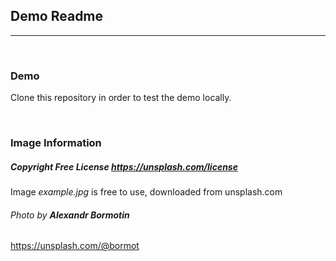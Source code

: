 ## Demo Readme
---
<br>

### Demo
Clone this repository in order to test the demo locally.

<br>

### Image Information
##### Copyright Free License https://unsplash.com/license 
Image *example.jpg* is free to use, downloaded from unsplash.com
###### Photo by **Alexandr Bormotin**
https://unsplash.com/@bormot
